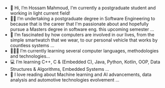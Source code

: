 - 👋 Hi, I’m Hossam Mahmoud, I'm currently a postgraduate student and working in light current field!
- 👨‍🎓 I’m undertaking a postgraduate degree in Software Engineering to because that is the career that I'm passionate about and hopefully pursue a Masters degree in software eng. this upcoming semester ...
- 👀 I’m fascinated by how computers are involved in our lives, from the simple smartwatch that we wear, to our personal vehicle that works by countless systems ...
- 👨🏻‍💻 I’m currently learning several computer languages, methodologies and technologies...
- 💻 I’m learning C++, C & (Embedded C), Java, Python, Kotlin, OOP, Data Structures & Algorithms, Embedded Systems ...
- 💞️ I   love reading about Machine learning and AI advancements, data analysis and automotive technologies evolvement ...

<!---
hossam-mahmoudatta/hossam-mahmoudatta is a ✨ special ✨ repository because its `README.md` (this file) appears on your GitHub profile.
You can click the Preview link to take a look at your changes.
--->
